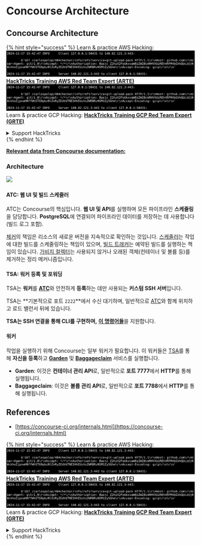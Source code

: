 # Concourse Architecture

## Concourse Architecture

{% hint style="success" %}
Learn & practice AWS Hacking:<img src="../../.gitbook/assets/image (1).png" alt="" data-size="line">[**HackTricks Training AWS Red Team Expert (ARTE)**](https://training.hacktricks.xyz/courses/arte)<img src="../../.gitbook/assets/image (1).png" alt="" data-size="line">\
Learn & practice GCP Hacking: <img src="../../.gitbook/assets/image (2).png" alt="" data-size="line">[**HackTricks Training GCP Red Team Expert (GRTE)**<img src="../../.gitbook/assets/image (2).png" alt="" data-size="line">](https://training.hacktricks.xyz/courses/grte)

<details>

<summary>Support HackTricks</summary>

* Check the [**subscription plans**](https://github.com/sponsors/carlospolop)!
* **Join the** 💬 [**Discord group**](https://discord.gg/hRep4RUj7f) or the [**telegram group**](https://t.me/peass) or **follow** us on **Twitter** 🐦 [**@hacktricks\_live**](https://twitter.com/hacktricks\_live)**.**
* **Share hacking tricks by submitting PRs to the** [**HackTricks**](https://github.com/carlospolop/hacktricks) and [**HackTricks Cloud**](https://github.com/carlospolop/hacktricks-cloud) github repos.

</details>
{% endhint %}

[**Relevant data from Concourse documentation:**](https://concourse-ci.org/internals.html)

### Architecture

![](<../../.gitbook/assets/image (187).png>)

#### ATC: 웹 UI 및 빌드 스케줄러

ATC는 Concourse의 핵심입니다. **웹 UI 및 API**를 실행하며 모든 파이프라인 **스케줄링**을 담당합니다. **PostgreSQL**에 연결되어 파이프라인 데이터를 저장하는 데 사용합니다(빌드 로그 포함).

[체커](https://concourse-ci.org/checker.html)의 책임은 리소스의 새로운 버전을 지속적으로 확인하는 것입니다. [스케줄러](https://concourse-ci.org/scheduler.html)는 작업에 대한 빌드를 스케줄링하는 책임이 있으며, [빌드 트래커](https://concourse-ci.org/build-tracker.html)는 예약된 빌드를 실행하는 책임이 있습니다. [가비지 컬렉터](https://concourse-ci.org/garbage-collector.html)는 사용되지 않거나 오래된 객체(컨테이너 및 볼륨 등)를 제거하는 정리 메커니즘입니다.

#### TSA: 워커 등록 및 포워딩

TSA는 **워커**를 [**ATC**](https://concourse-ci.org/internals.html#component-atc)와 안전하게 **등록**하는 데만 사용되는 **커스텀 SSH 서버**입니다.

TSA는 **기본적으로 포트 `2222`**에서 수신 대기하며, 일반적으로 [ATC](https://concourse-ci.org/internals.html#component-atc)와 함께 위치하고 로드 밸런서 뒤에 있습니다.

**TSA는 SSH 연결을 통해 CLI를 구현하며,** [**이 명령어들**](https://concourse-ci.org/internals.html#component-tsa)을 지원합니다.

#### 워커

작업을 실행하기 위해 Concourse는 일부 워커가 필요합니다. 이 워커들은 [TSA](https://concourse-ci.org/internals.html#component-tsa)를 통해 **자신을 등록**하고 [**Garden**](https://github.com/cloudfoundry-incubator/garden) 및 [**Baggageclaim**](https://github.com/concourse/baggageclaim) 서비스를 실행합니다.

* **Garden**: 이것은 **컨테이너 관리 API**로, 일반적으로 **포트 7777**에서 **HTTP**를 통해 실행됩니다.
* **Baggageclaim**: 이것은 **볼륨 관리 API**로, 일반적으로 **포트 7788**에서 **HTTP**를 통해 실행됩니다.

## References

* [https://concourse-ci.org/internals.html](https://concourse-ci.org/internals.html)

{% hint style="success" %}
Learn & practice AWS Hacking:<img src="../../.gitbook/assets/image (1).png" alt="" data-size="line">[**HackTricks Training AWS Red Team Expert (ARTE)**](https://training.hacktricks.xyz/courses/arte)<img src="../../.gitbook/assets/image (1).png" alt="" data-size="line">\
Learn & practice GCP Hacking: <img src="../../.gitbook/assets/image (2).png" alt="" data-size="line">[**HackTricks Training GCP Red Team Expert (GRTE)**<img src="../../.gitbook/assets/image (2).png" alt="" data-size="line">](https://training.hacktricks.xyz/courses/grte)

<details>

<summary>Support HackTricks</summary>

* Check the [**subscription plans**](https://github.com/sponsors/carlospolop)!
* **Join the** 💬 [**Discord group**](https://discord.gg/hRep4RUj7f) or the [**telegram group**](https://t.me/peass) or **follow** us on **Twitter** 🐦 [**@hacktricks\_live**](https://twitter.com/hacktricks\_live)**.**
* **Share hacking tricks by submitting PRs to the** [**HackTricks**](https://github.com/carlospolop/hacktricks) and [**HackTricks Cloud**](https://github.com/carlospolop/hacktricks-cloud) github repos.

</details>
{% endhint %}
